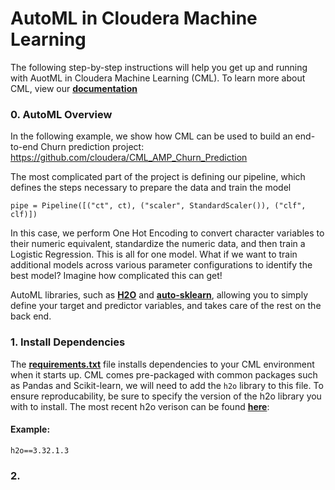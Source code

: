 # AutoML in Cloudera Machine Learning
The following step-by-step instructions will help you get up and running with AuotML in Cloudera Machine Learning (CML). To learn more about CML, view our **[documentation](https://docs.cloudera.com/machine-learning/cloud/index.html)**

### 0. AutoML Overview
In the following example, we show how CML can be used to build an end-to-end Churn prediction project:
https://github.com/cloudera/CML_AMP_Churn_Prediction

The most complicated part of the project is defining our pipeline, which defines the steps necessary to prepare the data and train the model
```
pipe = Pipeline([("ct", ct), ("scaler", StandardScaler()), ("clf", clf)])
```
In this case, we perform One Hot Encoding to convert character variables to their numeric equivalent, standardize the numeric data, and then train a Logistic Regression. This is all for one model. What if we want to train additional models across various parameter configurations to identify the best model? Imagine how complicated this can get!

AutoML libraries, such as **[H2O](https://docs.h2o.ai/h2o/latest-stable/h2o-docs/automl.html)** and **[auto-sklearn](https://automl.github.io/auto-sklearn/master/)**, allowing you to simply define your target and predictor variables, and takes care of the rest on the back end.

### 1. Install Dependencies
The **[requirements.txt](https://github.com/kramer003/AutoML-in-Cloudera-Machine-Learning/blob/main/requirements.txt)** file installs dependencies to your CML environment when it starts up. CML comes pre-packaged with common packages such as Pandas and Scikit-learn, we will need to add the `h2o` library to this file. To ensure reproducability, be sure to specify the version of the h2o library you with to install. The most recent h2o verison can be found **[here](https://pypi.org/project/h2o/)**:

#### Example:
`h2o==3.32.1.3`

### 2.